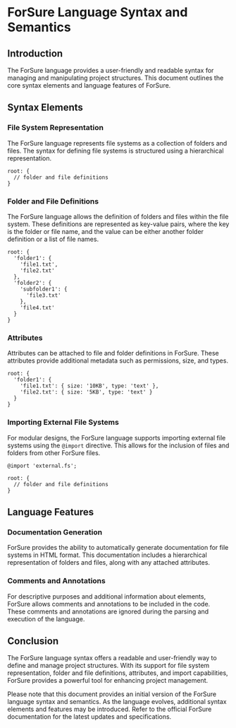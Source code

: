 # ForSure Language Syntax and Semantics

## Introduction

The ForSure language provides a user-friendly and readable syntax for managing and manipulating project structures. This document outlines the core syntax elements and language features of ForSure.

## Syntax Elements

### File System Representation

The ForSure language represents file systems as a collection of folders and files. The syntax for defining file systems is structured using a hierarchical representation.

```
root: {
  // folder and file definitions
}
```

### Folder and File Definitions

The ForSure language allows the definition of folders and files within the file system. These definitions are represented as key-value pairs, where the key is the folder or file name, and the value can be either another folder definition or a list of file names.

```
root: {
  'folder1': {
    'file1.txt',
    'file2.txt'
  },
  'folder2': {
    'subfolder1': {
      'file3.txt'
    },
    'file4.txt'
  }
}
```

### Attributes

Attributes can be attached to file and folder definitions in ForSure. These attributes provide additional metadata such as permissions, size, and types.

```
root: {
  'folder1': {
    'file1.txt': { size: '10KB', type: 'text' },
    'file2.txt': { size: '5KB', type: 'text' }
  }
}
```

### Importing External File Systems

For modular designs, the ForSure language supports importing external file systems using the `@import` directive. This allows for the inclusion of files and folders from other ForSure files.

```
@import 'external.fs';

root: {
  // folder and file definitions
}
```

## Language Features

### Documentation Generation

ForSure provides the ability to automatically generate documentation for file systems in HTML format. This documentation includes a hierarchical representation of folders and files, along with any attached attributes.

### Comments and Annotations

For descriptive purposes and additional information about elements, ForSure allows comments and annotations to be included in the code. These comments and annotations are ignored during the parsing and execution of the language.

## Conclusion

The ForSure language syntax offers a readable and user-friendly way to define and manage project structures. With its support for file system representation, folder and file definitions, attributes, and import capabilities, ForSure provides a powerful tool for enhancing project management.

Please note that this document provides an initial version of the ForSure language syntax and semantics. As the language evolves, additional syntax elements and features may be introduced. Refer to the official ForSure documentation for the latest updates and specifications.